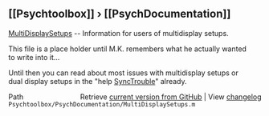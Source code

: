 ## [[Psychtoolbox]] &#8250; [[PsychDocumentation]]

[MultiDisplaySetups](MultiDisplaySetups) -- Information for users of multidisplay setups.  
  
This file is a place holder until M.K. remembers what he actually wanted  
to write into it...  
  
Until then you can read about most issues with multidisplay setups or  
dual display setups in the "help [SyncTrouble](SyncTrouble)" already.  
  




<div class="code_header" style="text-align:right;">
  <span style="float:left;">Path&nbsp;&nbsp;</span> <span class="counter">Retrieve <a href=
  "https://raw.github.com/Psychtoolbox-3/Psychtoolbox-3/beta/Psychtoolbox/PsychDocumentation/MultiDisplaySetups.m">current version from GitHub</a> | View <a href=
  "https://github.com/Psychtoolbox-3/Psychtoolbox-3/commits/beta/Psychtoolbox/PsychDocumentation/MultiDisplaySetups.m">changelog</a></span>
</div>
<div class="code">
  <code>Psychtoolbox/PsychDocumentation/MultiDisplaySetups.m</code>
</div>

